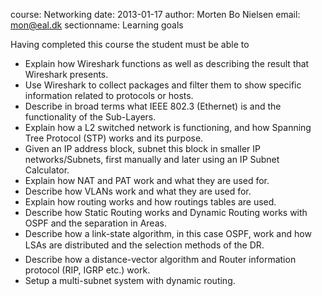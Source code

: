 course: Networking
date: 2013-01-17
author: Morten Bo Nielsen
email: mon@eal.dk
sectionname: Learning goals

Having completed this course the student must be able to

* Explain how Wireshark functions as well as describing the result that Wireshark presents.
* Use Wireshark to collect packages and filter them to show specific information related to protocols or hosts.
* Describe in broad terms what IEEE 802.3 (Ethernet) is and the functionality of the Sub-Layers.
* Explain how a L2 switched network is functioning, and how Spanning Tree Protocol (STP) works and its purpose.
* Given an IP address block, subnet this block in smaller IP networks/Subnets, first manually and later using an IP Subnet Calculator. 
* Explain how NAT and PAT work and what they are used for.
* Describe how VLANs work and what they are used for.
* Explain how routing works and how routings tables are used.
* Describe how Static Routing works and Dynamic Routing works with OSPF and the separation in Areas.
* Describe how a link-state algorithm, in this case OSPF, work and how LSAs are distributed and the selection methods of the DR.
* Describe how a distance-vector algorithm and Router information protocol (RIP, IGRP etc.) work.
* Setup a multi-subnet system with dynamic routing.
